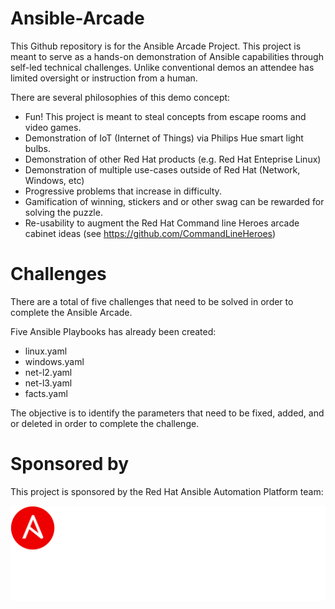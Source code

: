 # Ansible-Arcade

This Github repository is for the Ansible Arcade Project.  This project is meant to serve as a hands-on demonstration of Ansible capabilities through self-led technical challenges.  Unlike conventional demos an attendee has limited oversight or instruction from a human.

There are several philosophies of this demo concept:

- Fun!  This project is meant to steal concepts from escape rooms and video games.
- Demonstration of IoT (Internet of Things) via Philips Hue smart light bulbs.
- Demonstration of other Red Hat products (e.g. Red Hat Enteprise Linux)
- Demonstration of multiple use-cases outside of Red Hat (Network, Windows, etc)
- Progressive problems that increase in difficulty.
- Gamification of winning, stickers and or other swag can be rewarded for solving the puzzle.
- Re-usability to augment the Red Hat Command line Heroes arcade cabinet ideas (see https://github.com/CommandLineHeroes)

# Challenges
There are a total of five challenges that need to be solved in order to complete the Ansible Arcade.

Five Ansible Playbooks has already been created:
- linux.yaml
- windows.yaml
- net-l2.yaml
- net-l3.yaml
- facts.yaml

The objective is to identify the parameters that need to be fixed, added, and or deleted in order to complete the challenge.

# Sponsored by

This project is sponsored by the Red Hat Ansible Automation Platform team:

![ansible platform logo](roles/website/files/webpage_logo.png)
